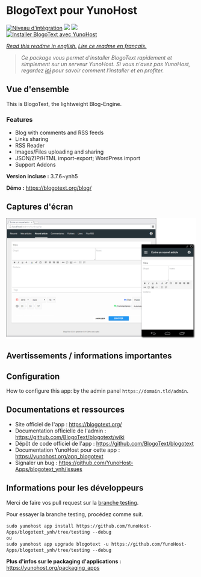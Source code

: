 # BlogoText pour YunoHost

[![Niveau d'intégration](https://dash.yunohost.org/integration/blogotext.svg)](https://dash.yunohost.org/appci/app/blogotext) ![](https://ci-apps.yunohost.org/ci/badges/blogotext.status.svg) ![](https://ci-apps.yunohost.org/ci/badges/blogotext.maintain.svg)  
[![Installer BlogoText avec YunoHost](https://install-app.yunohost.org/install-with-yunohost.svg)](https://install-app.yunohost.org/?app=blogotext)

*[Read this readme in english.](./README.md)*
*[Lire ce readme en français.](./README_fr.md)*

> *Ce package vous permet d'installer BlogoText rapidement et simplement sur un serveur YunoHost.
Si vous n'avez pas YunoHost, regardez [ici](https://yunohost.org/#/install) pour savoir comment l'installer et en profiter.*

## Vue d'ensemble

This is BlogoText, the lightweight Blog-Engine.

### Features

- Blog with comments and RSS feeds
- Links sharing
- RSS Reader
- Images/Files uploading and sharing
- JSON/ZIP/HTML import-export; WordPress import
- Support Addons


**Version incluse :** 3.7.6~ynh5

**Démo :** https://blogotext.org/blog/

## Captures d'écran

![](./doc/screenshots/preview.png)

## Avertissements / informations importantes

## Configuration

How to configure this app: by the admin panel `https://domain.tld/admin`.
## Documentations et ressources

* Site officiel de l'app : https://blogotext.org/
* Documentation officielle de l'admin : https://github.com/BlogoText/blogotext/wiki
* Dépôt de code officiel de l'app : https://github.com/BlogoText/blogotext
* Documentation YunoHost pour cette app : https://yunohost.org/app_blogotext
* Signaler un bug : https://github.com/YunoHost-Apps/blogotext_ynh/issues

## Informations pour les développeurs

Merci de faire vos pull request sur la [branche testing](https://github.com/YunoHost-Apps/blogotext_ynh/tree/testing).

Pour essayer la branche testing, procédez comme suit.
```
sudo yunohost app install https://github.com/YunoHost-Apps/blogotext_ynh/tree/testing --debug
ou
sudo yunohost app upgrade blogotext -u https://github.com/YunoHost-Apps/blogotext_ynh/tree/testing --debug
```

**Plus d'infos sur le packaging d'applications :** https://yunohost.org/packaging_apps